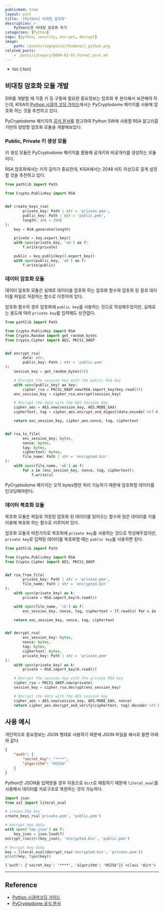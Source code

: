 ```yaml
---
published: true
layout: post
title: '[Python] 비대칭 암호화'
description: >
    Python으로 비대칭 암호화 하기
categories: [Python]
tags: [python, security, encrypt, decrypt]
image:
    path: /assets/img/posts/thumbnail_python.png
related_posts:
    - _posts/category/0000-01-01-format_post.md
---
```

* toc
{:toc}

## 비대칭 암호화 모듈 개발

SW를 개발할 때 각종 키 등 구동에 필요한 중요정보는 암호화 후 분리해서 보관해야 하는데, KISA의 [Python 시큐어 코딩 가이드](https://www.kisa.or.kr/2060204/form?postSeq=13&lang_type=KO)에서는 PyCryptodome 패키지를 사용해 암호화 하는 것을 추천하고 있다.  

PyCryptodome 패키지의 [공식 문서](https://www.pycryptodome.org/src/examples)를 참고하여 Python SW에 사용할 RSA 알고리즘 기반의 양방향 암호화 모듈을 개발해보았다.  

### Public, Private 키 생성 모듈

키 생성 모듈은 PyCryptodome 패키지를 활용해 공개키와 비공개키를 생성하는 모듈이다.  

RSA 암호화에서는 키의 길이가 중요한데, KISA에서는 2048 비트 이상으로 길게 설정할 것을 추천하고 있다.  

```python
from pathlib import Path

from Crypto.PublicKey import RSA


def create_keys_rsa(
        private_key: Path | str = 'private.pem',
        public_key: Path | str = 'public.pem',
        length: int = 2048
):
    key = RSA.generate(length)

    private = key.export_key()
    with open(private_key, 'wb') as f:
        f.write(private)

    public = key.publickey().export_key()
    with open(public_key, 'wb') as f:
        f.write(public)
```

### 데이터 암호화 모듈

데이터 암호화 모듈은 실제로 데이터를 암호화 하는 암호화 함수와 암호화 된 결과 데이터를 파일로 저장하는 함수로 이루어져 있다.  

암호화 함수의 경우 암호화에 `public key`를 사용하는 것으로 작성해두었지만, 실제로는 용도에 따라 `private key`를 입력해도 상관없다.  

```python
from pathlib import Path

from Crypto.PublicKey import RSA
from Crypto.Random import get_random_bytes
from Crypto.Cipher import AES, PKCS1_OAEP


def encrypt_rsa(
        data: str,
        public_key: Path | str = 'public.pem'
):
    session_key = get_random_bytes(16)

    # Encrypt the session key with the public RSA key
    with open(public_key) as key:
        cipher_rsa = PKCS1_OAEP.new(RSA.import_key(key.read()))
    enc_session_key = cipher_rsa.encrypt(session_key)

    # Encrypt the data with the AES session key
    cipher_aes = AES.new(session_key, AES.MODE_EAX)
    ciphertext, tag = cipher_aes.encrypt_and_digest(data.encode('utf-8'))

    return enc_session_key, cipher_aes.nonce, tag, ciphertext


def rsa_to_file(
        enc_session_key: bytes,
        nonce: bytes,
        tag: bytes,
        ciphertext: bytes,
        file_name: Path | str = 'encrypted.bin'
):
    with open(file_name, 'wb') as f:
        for x in (enc_session_key, nonce, tag, ciphertext):
            f.write(x)
```

PyCryptodome 패키지는 오직 bytes형만 처리 가능하기 때문에 암호화할 데이터를 인코딩해야한다.  

### 데이터 복호화 모듈

복호화 모듈은 파일로 저장된 암호화 된 데이터를 읽어오는 함수와 읽은 데이터를 키를 이용해 복호화 하는 함수로 이루어져 있다.  

암호화 모듈과 마찬가지로 복호화에 `private key`를 사용하는 것으로 작성해두었지만, `private key`로 입력된 데이터를 복호화할 때는 `public key`를 사용하면 된다.  

```python
from pathlib import Path

from Crypto.PublicKey import RSA
from Crypto.Cipher import AES, PKCS1_OAEP


def rsa_from_file(
        private_key: Path | str = 'private.pem',
        file_name: Path | str = 'encrypted.bin'
):
    with open(private_key) as k:
        private = RSA.import_key(k.read())

    with open(file_name, 'rb') as f:
        enc_session_key, nonce, tag, ciphertext = [f.read(x) for x in (private.size_in_bytes(), 16, 16, -1)]

    return enc_session_key, nonce, tag, ciphertext


def decrypt_rsa(
        enc_session_key: bytes,
        nonce: bytes,
        tag: bytes,
        ciphertext: bytes,
        private_key: Path | str = 'private.pem'
):
    with open(private_key) as k:
        private = RSA.import_key(k.read())

    # Decrypt the session key with the private RSA key
    cipher_rsa = PKCS1_OAEP.new(private)
    session_key = cipher_rsa.decrypt(enc_session_key)

    # Decrypt the data with the AES session key
    cipher_aes = AES.new(session_key, AES.MODE_EAX, nonce)
    return cipher_aes.decrypt_and_verify(ciphertext, tag).decode('utf-8')
```

## 사용 예시

개인적으로 중요정보는 JSON 형태로 사용하기 때문에 JSON 파일을 예시로 들면 아래와 같다.  

```json
{
    "auth": {
        "secret_key": "****",
        "algorithm": "HS256"
    }
}
```

Python은 JSON을 입력받을 경우 자동으로 `dict`로 매핑하기 때문에 `literal_eval`를 사용해서 데이터를 자료구조로 복원하는 것이 가능하다.  

```python
import json
from ast import literal_eval

# create RSA key
create_keys_rsa('private.pem', 'public.pem')

# encrypt key data
with open('tmp.json') as f:
    key_json = json.load(f)
encrypt_rsa(str(key_json), 'encrypted.bin', 'public.pem')

# decrypt key data
key = literal_eval(decrypt_rsa('encrypted.bin', 'private.pem'))
print(key, type(key))
```
```
{'auth': {'secret_key': '****', 'algorithm': 'HS256'}} <class 'dict'>
```

---
## Reference
- [Python 시큐어코딩 가이드](https://www.kisa.or.kr/2060204/form?postSeq=13&lang_type=KO)
- [PyCryptodome 공식 문서](https://www.pycryptodome.org/src/examples#generate-public-key-and-private-key)